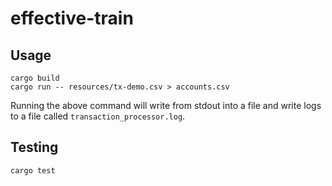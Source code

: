 # effective-train

## Usage

    cargo build
    cargo run -- resources/tx-demo.csv > accounts.csv

Running the above command will write from stdout into a file and write logs to a file called `transaction_processor.log`.

## Testing

    cargo test
